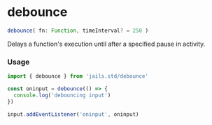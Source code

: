 
# debounce
```ts 
debounce( fn: Function, timeInterval? = 250 )
```

Delays a function's execution until after a specified pause in activity.


### Usage

```js
import { debounce } from 'jails.std/debounce'

const oninput = debounce(() => {
  console.log('debouncing input')
})

input.addEventListener('oninput', oninput)

```
